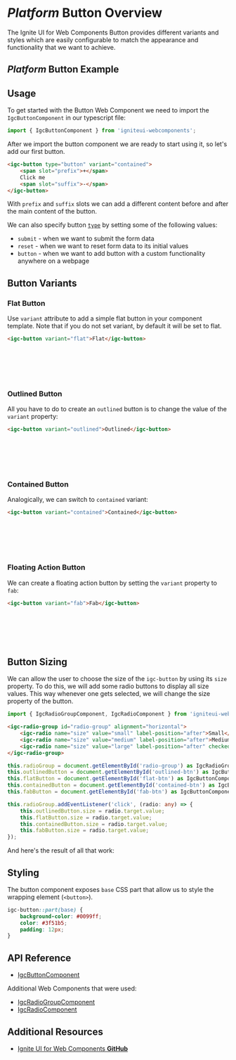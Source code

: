 # $Platform$ Button Overview

The Ignite UI for Web Components Button provides different variants and styles which are easily configurable to match the appearance and functionality that we want to achieve.

## $Platform$ Button Example

<code-view style="height: 100px"
           data-demos-base-url="{environment:dvDemosBaseUrl}"
           iframe-src="{environment:dvDemosBaseUrl}/inputs/button-overview"
           alt="$Platform$ Button Example"
           github-src="inputs/button/overview">
</code-view>

## Usage

To get started with the Button Web Component we need to import the `IgcButtonComponent` in our typescript file:

```ts
import { IgcButtonComponent } from 'igniteui-webcomponents'; 
```

After we import the button component we are ready to start using it, so let's add our first button.

```html
<igc-button type="button" variant="contained">
    <span slot="prefix">+</span>
    Click me
    <span slot="suffix">-</span>
</igc-button>
```

With `prefix` and `suffix` slots we can add a different content before and after the main content of the button.

We can also specify button [`type`]() by setting some of the following values:

- `submit` - when we want to submit the form data
- `reset` - when we want to reset form data to its initial values
- `button` - when we want to add button with a custom functionality anywhere on a webpage


## Button Variants

### Flat Button

Use `variant` attribute to add a simple flat button in your component template. Note that if you do not set variant, by default it will be set to flat.

```html
<igc-button variant="flat">Flat</igc-button>
```

<div class="sample-container loading" style="height: 70px">
    <iframe class="lazyload" seamless width="100%" height="100%" frameborder="0" data-src="{environment:dvDemosBaseUrl}/inputs/button-flat">
</iframe></div>

### Outlined Button

All you have to do to create an `outlined` button is to change the value of the `variant` property:

```html
<igc-button variant="outlined">Outlined</igc-button>
```

<div class="sample-container loading" style="height: 70px">
    <iframe class="lazyload" seamless width="100%" height="100%" frameborder="0" data-src="{environment:dvDemosBaseUrl}/inputs/button-outlined">
</iframe></div>

### Contained Button

Analogically, we can switch to `contained` variant:

```html
<igc-button variant="contained">Contained</igc-button>
```

<div class="sample-container loading" style="height: 70px">
    <iframe class="lazyload" seamless width="100%" height="100%" frameborder="0" data-src="{environment:dvDemosBaseUrl}/inputs/button-contained">
</iframe></div>

### Floating Action Button

We can create a floating action button by setting the `variant` property to `fab`:

```html
<igc-button variant="fab">Fab</igc-button>
```

<div class="sample-container loading" style="height: 70px">
    <iframe class="lazyload" seamless width="100%" height="100%" frameborder="0" data-src="{environment:dvDemosBaseUrl}/inputs/button-fab">
</iframe></div>

## Button Sizing

We can allow the user to choose the size of the `igc-button` by using its `size` property. То do this, we will add some radio buttons to display all size values. This way whenever one gets selected, we will change the size property of the button.

```ts
import { IgcRadioGroupComponent, IgcRadioComponent } from 'igniteui-webcomponents';
```

```html
<igc-radio-group id="radio-group" alignment="horizontal">
    <igc-radio name="size" value="small" label-position="after">Small</igc-radio>
    <igc-radio name="size" value="medium" label-position="after">Medium</igc-radio>
    <igc-radio name="size" value="large" label-position="after" checked="true">Large</igc-radio>
</igc-radio-group>
```

```ts
this.radioGroup = document.getElementById('radio-group') as IgcRadioGroupComponent;
this.outlinedButton = document.getElementById('outlined-btn') as IgcButtonComponent;
this.flatButton = document.getElementById('flat-btn') as IgcButtonComponent;
this.containedButton = document.getElementById('contained-btn') as IgcButtonComponent;
this.fabButton = document.getElementById('fab-btn') as IgcButtonComponent;

this.radioGroup.addEventListener('click', (radio: any) => {
    this.outlinedButton.size = radio.target.value;
    this.flatButton.size = radio.target.value;
    this.containedButton.size = radio.target.value;
    this.fabButton.size = radio.target.value;
});        
```

And here's the result of all that work:

<code-view style="height: 200px"
           data-demos-base-url="{environment:dvDemosBaseUrl}"
           iframe-src="{environment:dvDemosBaseUrl}/inputs/button-size"
           alt="$Platform$ List Example"
           github-src="/inputs/button/size">
</code-view>

## Styling

The button component exposes `base` CSS part that allow us to style the wrapping element (`<button>`).

```css
igc-button::part(base) {
    background-color: #0099ff;
    color: #3f51b5;
    padding: 12px;
}
```

<code-view style="height: 100px"
           data-demos-base-url="{environment:dvDemosBaseUrl}"
           iframe-src="{environment:dvDemosBaseUrl}/inputs/button-styling"
           alt="$Platform$ List Example"
           github-src="/inputs/button/styling">
</code-view>

## API Reference

* [IgcButtonComponent]()

Additional Web Components that were used:

* [IgcRadioGroupComponent]()
* [IgcRadioComponent]()

## Additional Resources

<div class="divider--half"></div>

* [Ignite UI for Web Components **GitHub**](https://github.com/IgniteUI/igniteui-webcomponents)